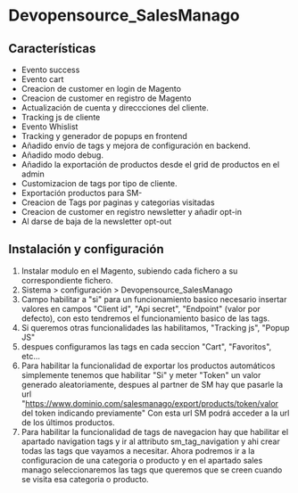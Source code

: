 # Devopensource_SalesManago
## Características

- Evento success
- Evento cart
- Creacion de customer en login de Magento
- Creacion de customer en registro de Magento
- Actualización de cuenta y direccciones del cliente.
- Tracking js de cliente
- Evento Whislist
- Tracking y generador de popups en frontend
- Añadido envío de tags y mejora de configuración en backend.
- Añadido modo debug.
- Añadido la exportación de productos desde el grid de productos en el admin
- Customizacion de tags por tipo de cliente.
- Exportación productos para SM-
- Creacion de Tags por paginas y categorias visitadas
- Creacion de customer en registro newsletter y añadir opt-in
- Al darse de baja de la newsletter opt-out

## Instalación y configuración

1. Instalar modulo en el Magento, subiendo cada fichero a su correspondiente fichero.
2. Sistema > configuración > Devopensource_SalesManago
3. Campo habilitar a "si" para un funcionamiento basico necesario insertar valores en campos "Client id", "Api secret", "Endpoint" (valor por defecto), con esto tendremos el funcionamiento basico de las tags.
4. Si queremos otras funcionalidades las habilitamos, "Tracking js", "Popup JS"
5. despues configuramos las tags en cada seccion "Cart", "Favoritos", etc...
6. Para habilitar la funcionalidad de exportar los productos automáticos simplemente tenemos que habilitar "Si" y meter "Token" un valor generado aleatoriamente, despues al partner de SM hay que pasarle la url "https://www.dominio.com/salesmanago/export/products/token/valor del token indicando previamente" Con esta url SM podrá acceder a la url de los últimos productos.
6. Para habilitar la funcionalidad de tags de navegacion hay que habilitar el apartado navigation tags y ir al attributo sm_tag_navigation y ahi crear todas las tags que vayamos a necesitar. Ahora podremos ir a la configuracion de una categoria o producto y en el apartado sales manago seleccionaremos las tags que queremos que se creen cuando se visita esa categoria o producto.
